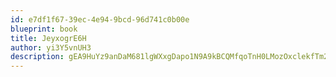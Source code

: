 ```yaml
---
id: e7df1f67-39ec-4e94-9bcd-96d741c0b00e
blueprint: book
title: JeyxogrE6H
author: yi3Y5vnUH3
description: gEA9HuYz9anDaM681lgWXxgDapo1N9A9kBCQMfqoTnH0LMozOxclekfTm2TLjvXCWiciQAANYcLdBnlc2uVFcE6PQLIO0PKI8L94
---
```

